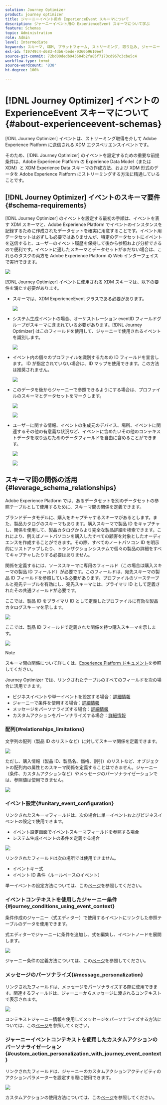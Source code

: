 ```yaml
---
solution: Journey Optimizer
product: journey optimizer
title: ジャーニーイベント用の ExperienceEvent スキーマについて
description: ジャーニーイベント用の ExperienceEvent スキーマについて学ぶ
feature: Schemas
topic: Administration
role: Admin
level: Intermediate
keywords: スキーマ, XDM, プラットフォーム, ストリーミング, 取り込み, ジャーニー
exl-id: f19749c4-d683-4db6-bede-9360b9610eef
source-git-commit: 72bd00dedb943604b2fa85f7173cd967c3cbe5c4
workflow-type: tm+mt
source-wordcount: '838'
ht-degree: 100%

---
```


# [!DNL Journey Optimizer] イベントの ExperienceEvent スキーマについて {#about-experienceevent-schemas}

[!DNL Journey Optimizer] イベントは、ストリーミング取得を介して Adobe Experience Platform に送信される XDM エクスペリエンスイベントです。

そのため、[!DNL Journey Optimizer] のイベントを設定するための重要な前提条件は、Adobe Experience Platform の Experience Data Model（または XDM）と XDM Experience Data スキーマの作成方法、および XDM 形式のデータを Adobe Experience Platform にストリーミングする方法に精通していることです。

## [!DNL Journey Optimizer] イベントのスキーマ要件  {#schema-requirements}

[!DNL Journey Optimizer] のイベントを設定する最初の手順は、イベントを表す XDM スキーマと、Adobe Experience Platform でイベントのインスタンスを記録するために作成されたデータセットを確実に用意することです。イベント用データセットは必ずしも必要ではありませんが、特定のデータセットにイベントを送信すると、ユーザーのイベント履歴を保持して後から参照および分析できるので便利です。イベントに適したスキーマとデータセットがまだない場合は、これらのタスクの両方を Adobe Experience Platform の Web インターフェイスで実行できます。

![](assets/schema1.png)

[!DNL Journey Optimizer] イベントに使用される XDM スキーマは、以下の要件を満たす必要があります。

* スキーマは、XDM ExperienceEvent クラスである必要があります。

  ![](assets/schema2.png)

* システム生成イベントの場合、オーケストレーション eventID フィールドグループがスキーマに含まれている必要があります。[!DNL Journey Optimizer] はこのフィールドを使用して、ジャーニーで使用されるイベントを識別します。

  ![](assets/schema3.png)

* イベント内の個々のプロファイルを識別するための ID フィールドを宣言します。 ID が指定されていない場合は、ID マップを使用できます。この方法は推奨されません。

  ![](assets/schema4.png)

* このデータを後からジャーニーで参照できるようにする場合は、プロファイルのスキーマとデータセットをマークします。

  ![](assets/schema5.png)

  ![](assets/schema6.png)

* ユーザーに関する情報、イベントの生成元のデバイス、場所、イベントに関連するその他の有意義な状況など、イベントに含めたいその他のコンテキストデータを取り込むためのデータフィールドを自由に含めることができます。

  ![](assets/schema7.png)

  ![](assets/schema8.png)

## スキーマ間の関係の活用{#leverage_schema_relationships}

Adobe Experience Platform では、あるデータセットを別のデータセットの参照テーブルとして使用するために、スキーマ間の関係を定義できます。

ブランドデータモデルに、購入をキャプチャするスキーマがあるとします。また、製品カタログのスキーマもあります。購入スキーマで製品 ID をキャプチャし、関係を使用して、製品カタログからより完全な製品詳細を検索できます。これにより、例えばノートパソコンを購入したすべての顧客を対象としたオーディエンスを作成することができます。その際、すべてのノートパソコン ID を明示的にリストアップしたり、トランザクションシステムで個々の製品の詳細をすべてキャプチャしたりする必要はありません。

関係を定義するには、ソーススキーマに専用のフィールド（この場合は購入スキーマの製品 ID フィールド）が必要です。このフィールドは、宛先スキーマの製品 ID フィールドを参照している必要があります。プロファイルのソーステーブルと宛先テーブルを有効にし、宛先スキーマには、プライマリ ID として定義されたその共通フィールドが必要です。

ここでは、製品 ID をプライマリ ID として定義したプロファイルに有効な製品カタログスキーマを示します。

![](assets/schema9.png)

ここでは、製品 ID フィールドで定義された関係を持つ購入スキーマを示します。

![](assets/schema10.png)

>[!NOTE]
>
>スキーマ間の関係について詳しくは、[Experience Platform ドキュメント](https://experienceleague.adobe.com/docs/platform-learn/tutorials/schemas/configure-relationships-between-schemas.html?lang=ja)を参照してください。

Journey Optimizer では、リンクされたテーブルのすべてのフィールドを次の場合に活用できます。

* ビジネスイベントや単一イベントを設定する場合：[詳細情報](../event/experience-event-schema.md#unitary_event_configuration)
* ジャーニーで条件を使用する場合：[詳細情報](../event/experience-event-schema.md#journey_conditions_using_event_context)
* メッセージをパーソナライズする場合：[詳細情報](../event/experience-event-schema.md#message_personalization)
* カスタムアクションをパーソナライズする場合：[詳細情報](../event/experience-event-schema.md#custom_action_personalization_with_journey_event_context)

### 配列{#relationships_limitations}

文字列の配列（製品 ID のリストなど）に対してスキーマ関係を定義できます。

![](assets/schema15.png)

ただし、購入情報（製品 ID、製品名、価格、割引）のリストなど、オブジェクトの配列内の属性とのスキーマ関係を定義することはできません。ジャーニー（条件、カスタムアクションなど）やメッセージのパーソナライゼーションでは、参照値は使用できません。

![](assets/schema16.png)

### イベント設定{#unitary_event_configuration}

リンクされたスキーマフィールドは、次の場合に単一イベントおよびビジネスイベントの設定で使用できます。

* イベント設定画面でイベントスキーマフィールドを参照する場合
* システム生成イベントの条件を定義する場合

![](assets/schema11.png)

リンクされたフィールドは次の場所では使用できません。

* イベントキー式
* イベント ID 条件（ルールベースのイベント）

単一イベントの設定方法については、この[ページ](../event/about-creating.md)を参照してください。

### イベントコンテキストを使用したジャーニー条件{#journey_conditions_using_event_context}

条件作成のジャーニー（式エディター）で使用するイベントにリンクした参照テーブルのデータを使用できます。

式エディターでジャーニーに条件を追加し、式を編集し、イベントノードを展開します。

![](assets/schema12.png)

ジャーニー条件の定義方法については、この[ページ](../building-journeys/condition-activity.md)を参照してください。

### メッセージのパーソナライズ{#message_personalization}

リンクされたフィールドは、メッセージをパーソナライズする際に使用できます。関連するフィールドは、ジャーニーからメッセージに渡されるコンテキストで表示されます。

![](assets/schema14.png)

コンテキストジャーニー情報を使用してメッセージをパーソナライズする方法については、この[ページ](../personalization/personalization-use-case.md)を参照してください。

### ジャーニーイベントコンテキストを使用したカスタムアクションのパーソナライゼーション{#custom_action_personalization_with_journey_event_context}

リンクされたフィールドは、ジャーニーのカスタムアクションアクティビティのアクションパラメーターを設定する際に使用できます。

![](assets/schema13.png)

カスタムアクションの使用方法については、この[ページ](../building-journeys/using-custom-actions.md)を参照してください。
